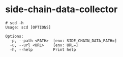 # side-chain-data-collector

```
# scd -h
Usage: scd [OPTIONS]

Options:
  -p, --path <PATH>  [env: SIDE_CHAIN_DATA_PATH=]
  -u, --url <URL>    [env: URL=]
  -h, --help         Print help
```

